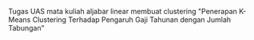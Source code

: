 Tugas UAS mata kuliah aljabar linear membuat clustering "Penerapan K-Means Clustering Terhadap Pengaruh Gaji Tahunan dengan Jumlah Tabungan"
